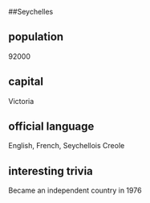 ##Seychelles
## population
92000

## capital
Victoria
 
## official language
English, French, Seychellois Creole

## interesting trivia
Became an independent country in 1976


